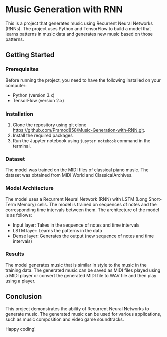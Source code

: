 # Music Generation with RNN

This is a project that generates music using Recurrent Neural Networks (RNNs). The project uses Python and TensorFlow to build a model that learns patterns in music data and generates new music based on those patterns.

## Getting Started

### Prerequisites

Before running the project, you need to have the following installed on your computer:

- Python (version 3.x)
- TensorFlow (version 2.x)

### Installation

1. Clone the repository using git clone https://github.com/Pramod858/Music-Generation-with-RNN.git.
2. Install the required packages
3. Run the Jupyter notebook using `jupyter notebook` command in the terminal.

### Dataset

The model was trained on the MIDI files of classical piano music. The dataset was obtained from MIDI World and ClassicalArchives.

### Model Architecture

The model uses a Recurrent Neural Network (RNN) with LSTM (Long Short-Term Memory) cells. The model is trained on sequences of notes and the corresponding time intervals between them. The architecture of the model is as follows:

- Input layer: Takes in the sequence of notes and time intervals
- LSTM layer: Learns the patterns in the data
- Dense layer: Generates the output (new sequence of notes and time intervals)

### Results
The model generates music that is similar in style to the music in the training data. The generated music can be saved as MIDI files played using a MIDI player or convert the generated MIDI file to WAV file and then play using a player.

## Conclusion
This project demonstrates the ability of Recurrent Neural Networks to generate music. The generated music can be used for various applications, such as music composition and video game soundtracks.

Happy coding!
